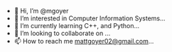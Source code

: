 - 👋 Hi, I’m @mgoyer
- 👀 I’m interested in Computer Information Systems...
- 🌱 I’m currently learning C++, and Python...
- 💞️ I’m looking to collaborate on ...
- 📫 How to reach me mattgoyer02@gmail.com...

<!---
mgoyer/mgoyer is a ✨ special ✨ repository because its `README.md` (this file) appears on your GitHub profile.
You can click the Preview link to take a look at your changes.
--->
